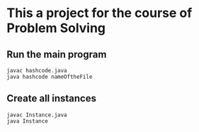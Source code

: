 # This a project for the course of Problem Solving

## Run the main program

``javac hashcode.java``<br>
``java hashcode nameOftheFile``


## Create all instances

``javac Instance.java``<br>
``java Instance``
